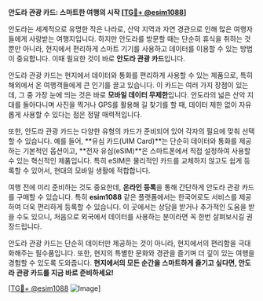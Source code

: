 **안도라 관광 카드: 스마트한 여행의 시작 [[TG💪+ @esim1088](https://t.me/s/esim1088)]**

안도라는 세계적으로 유명한 작은 나라로, 산악 지역과 자연 경관으로 인해 많은 여행자들에게 사랑받는 여행지입니다. 하지만 안도라를 방문할 때는 단순히 휴식을 취하는 것뿐만 아니라, 현지에서 편리하게 스마트 기기를 사용하고 데이터를 이용할 수 있는 방법이 중요합니다. 이때 필요한 것이 바로 **안도라 관광 카드**입니다.

안도라 관광 카드는 현지에서 데이터와 통화를 편리하게 사용할 수 있는 제품으로, 특히 해외에서 온 여행객들에게 큰 인기를 끌고 있습니다. 이 카드는 여러 가지 장점이 있는데, 그 중 가장 눈에 띄는 것은 바로 **모바일 데이터 무제한**입니다. 안도라의 넓은 산악 지대를 돌아다니며 사진을 찍거나 GPS를 활용해 길 찾기를 할 때, 데이터 제한 없이 자유롭게 사용할 수 있다는 점은 정말 매력적입니다.

또한, 안도라 관광 카드는 다양한 유형의 카드가 준비되어 있어 각자의 필요에 맞춰 선택할 수 있습니다. 예를 들어, **유심 카드(UIM Card)**는 단순히 데이터와 통화를 제공하는 기본적인 옵션이고, **전자 유심(eSIM)**은 스마트폰에서 직접 설정하여 사용할 수 있는 혁신적인 제품입니다. 특히 eSIM은 물리적인 카드를 교체하지 않고도 쉽게 등록할 수 있어서, 현대의 모바일 생활에 적합합니다.

여행 전에 미리 준비하는 것도 중요한데, **온라인 등록**을 통해 간단하게 안도라 관광 카드를 구매할 수 있습니다. 특히 **esim1088** 같은 플랫폼에서는 한국어로도 서비스를 제공하여 더욱 편리하게 등록할 수 있습니다. 이 곳에서는 상담을 받거나 추가적인 도움을 받을 수도 있으니, 처음으로 외국에서 데이터를 사용하는 분이라면 꼭 한번 살펴보시길 권장드립니다.

안도라 관광 카드는 단순히 데이터만 제공하는 것이 아니라, 현지에서의 편리함을 극대화해주는 필수품입니다. 또한, 현지의 특별한 문화와 경관을 즐기며 더 깊이 있는 여행을 경험할 수 있도록 도와줍니다. **현지에서의 모든 순간을 스마트하게 즐기고 싶다면, 안도라 관광 카드를 지금 바로 준비하세요!**

[[TG💪+ @esim1088](https://t.me/s/esim1088) ![Image](https://i.postimg.cc/Y0z9fWf4/image.png)]